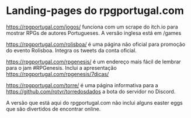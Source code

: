 # Landing-pages do rpgportugal.com

https://rpgportugal.com/jogos/ funciona com um scrape do itch.io para mostrar RPGs de autores Portugueses. A versão inglesa está em /games

https://rpgportugal.com/rolisboa/ é uma página não oficial para promoção do evento Rolisboa. Integra os tweets da conta oficial.

https://rpgportugal.com/rpgenesis/ é um endereço mais fácil de lembrar para o jam #RPGenesis. Inclui a apresentação https://rpgportugal.com/rpgenesis/7dicas/

https://rpgportugal.com/torre/ é uma página informativa para a https://github.com/rotvr/torredosdados a bota do servidor no Discord.

A versão que está aqui do rpgportugal.com não inclui alguns easter eggs que são divertidos de encontrar online.
